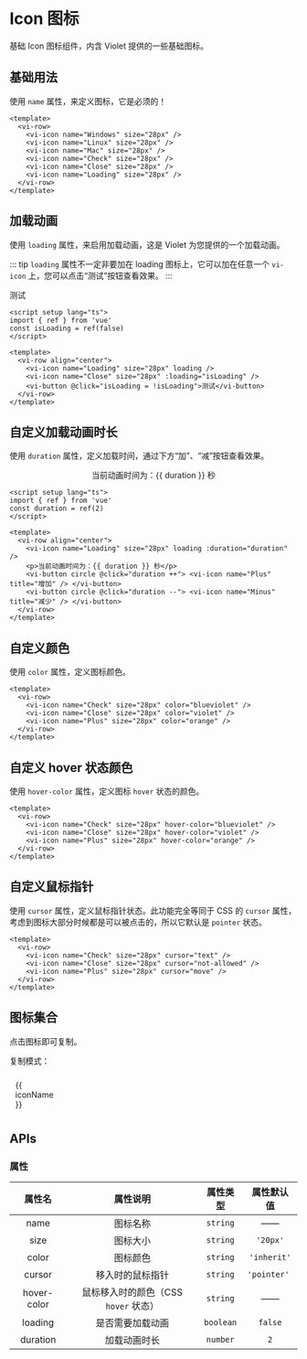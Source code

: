<script setup lang="ts">
import { ref } from 'vue'
import { iconMaps } from '../../packages/components/Icon/iconMaps'
import { Toast } from '../../packages/components/Toast/index'

const isLoading = ref(false)
const duration = ref(2)
const selfClosing = ref(true)

const copy = (name: string) => {
  const selfClosingTag = `<vi-icon name="${name}" />`
  const completeTag = `<vi-icon name="${name}"></vi-icon>`
  navigator.clipboard.writeText(selfClosing.value ? selfClosingTag : completeTag)
    .then(res => Toast.success('复制成功'))
    .catch(err => Toast.danger('复制失败'))
}
</script>

# Icon 图标

基础 Icon 图标组件，内含 Violet 提供的一些基础图标。

## 基础用法

使用 `name` 属性，来定义图标，它是必须的！

<div class="examples">
  <vi-row>
    <vi-icon name="Windows" size="28px" />
    <vi-icon name="Linux" size="28px" />
    <vi-icon name="Mac" size="28px" />
    <vi-icon name="Check" size="28px" />
    <vi-icon name="Close" size="28px" />
    <vi-icon name="Loading" size="28px" />
  </vi-row>
</div>

```vue
<template>
  <vi-row>
    <vi-icon name="Windows" size="28px" />
    <vi-icon name="Linux" size="28px" />
    <vi-icon name="Mac" size="28px" />
    <vi-icon name="Check" size="28px" />
    <vi-icon name="Close" size="28px" />
    <vi-icon name="Loading" size="28px" />
  </vi-row>
</template>
```

## 加载动画

使用 `loading` 属性，来启用加载动画，这是 Violet 为您提供的一个加载动画。

::: tip
`loading` 属性不一定非要加在 loading 图标上，它可以加在任意一个 `vi-icon` 上，您可以点击“测试”按钮查看效果。
:::

<div class="examples">
  <vi-row align="center">
    <vi-icon name="Loading" size="28px" loading />
    <vi-icon name="Close" size="28px" :loading="isLoading" />
    <vi-button @click="isLoading = !isLoading">测试</vi-button>
  </vi-row>
</div>

```vue
<script setup lang="ts">
import { ref } from 'vue'
const isLoading = ref(false)
</script>

<template>
  <vi-row align="center">
    <vi-icon name="Loading" size="28px" loading />
    <vi-icon name="Close" size="28px" :loading="isLoading" />
    <vi-button @click="isLoading = !isLoading">测试</vi-button>
  </vi-row>
</template>
```

## 自定义加载动画时长

使用 `duration` 属性，定义加载时间，通过下方“加”、“减”按钮查看效果。

<div class="examples">
  <vi-row align="center">
    <vi-icon name="Loading" size="28px" loading :duration="duration" />
    <p>当前动画时间为：{{ duration }} 秒</p>
    <vi-button circle @click="duration ++"> <vi-icon name="Plus" title="增加" /> </vi-button>
    <vi-button circle @click="duration --"> <vi-icon name="Minus" title="减少" /> </vi-button>
  </vi-row>
</div>

```vue
<script setup lang="ts">
import { ref } from 'vue'
const duration = ref(2)
</script>

<template>
  <vi-row align="center">
    <vi-icon name="Loading" size="28px" loading :duration="duration" />
    <p>当前动画时间为：{{ duration }} 秒</p>
    <vi-button circle @click="duration ++"> <vi-icon name="Plus" title="增加" /> </vi-button>
    <vi-button circle @click="duration --"> <vi-icon name="Minus" title="减少" /> </vi-button>
  </vi-row>
</template>
```

## 自定义颜色

使用 `color` 属性，定义图标颜色。

<div class="examples">
  <vi-row>
    <vi-icon name="Check" size="28px" color="blueviolet" />
    <vi-icon name="Close" size="28px" color="violet" />
    <vi-icon name="Plus" size="28px" color="orange" />
  </vi-row>
</div>

```vue
<template>
  <vi-row>
    <vi-icon name="Check" size="28px" color="blueviolet" />
    <vi-icon name="Close" size="28px" color="violet" />
    <vi-icon name="Plus" size="28px" color="orange" />
  </vi-row>
</template>
```

## 自定义 hover 状态颜色

使用 `hover-color` 属性，定义图标 `hover` 状态的颜色。

<div class="examples">
  <vi-row>
    <vi-icon name="Check" size="28px" hover-color="blueviolet" />
    <vi-icon name="Close" size="28px" hover-color="violet" />
    <vi-icon name="Plus" size="28px" hover-color="orange" />
  </vi-row>
</div>

```vue
<template>
  <vi-row>
    <vi-icon name="Check" size="28px" hover-color="blueviolet" />
    <vi-icon name="Close" size="28px" hover-color="violet" />
    <vi-icon name="Plus" size="28px" hover-color="orange" />
  </vi-row>
</template>
```

## 自定义鼠标指针

使用 `cursor` 属性，定义鼠标指针状态。此功能完全等同于 CSS 的 `cursor` 属性，考虑到图标大部分时候都是可以被点击的，所以它默认是 `pointer` 状态。

<div class="examples">
  <vi-row>
    <vi-icon name="Check" size="28px" cursor="text" />
    <vi-icon name="Close" size="28px" cursor="not-allowed" />
    <vi-icon name="Plus" size="28px" cursor="move" />
  </vi-row>
</div>

```vue
<template>
  <vi-row>
    <vi-icon name="Check" size="28px" cursor="text" />
    <vi-icon name="Close" size="28px" cursor="not-allowed" />
    <vi-icon name="Plus" size="28px" cursor="move" />
  </vi-row>
</template>
```

## 图标集合

点击图标即可复制。

<vi-flex>
  <span>复制模式：</span>
  <vi-switch v-model="selfClosing" on-text="自闭合标签" off-text="完整标签" />
</vi-flex>

<ul class="doc-icon-list">
  <li v-for="iconName in Object.keys(iconMaps)" :key="iconName" @click="copy(iconName)">
    <vi-icon :name="iconName" size="28px" />
    <span>{{ iconName }}</span>
  </li>
</ul>

<style scoped lang="scss">
.doc-icon-list {
  padding: 0;
  list-style: none;
  border-left: 1px solid var(--doc-border-color);
  border-top: 1px solid var(--doc-border-color);
  display: grid;
  grid-template-columns: repeat(8, 1fr);
  > li {
    display: flex;
    flex-direction: column;
    align-items: center;
    margin: 0;
    padding: 10px;
    border-right: 1px solid var(--doc-border-color);
    border-bottom: 1px solid var(--doc-border-color);
    span { cursor: pointer }
    &:hover { color: var(--vi-color-primary); }
  }
}
@media screen and (max-width: 1820px) {
  .doc-icon-list { grid-template-columns: repeat(5, 1fr); }
}
</style>

## APIs

### 属性

| 属性名 | 属性说明 | 属性类型 | 属性默认值 |
| :---: | :---: | :---: | :---: |
| name | 图标名称 | `string` | —— |
| size | 图标大小 | `string` | `'20px'` |
| color | 图标颜色 | `string` | `'inherit'` |
| cursor | 移入时的鼠标指针 | `string` | `'pointer' `|
| hover-color | 鼠标移入时的颜色（CSS `hover` 状态） | `string` | —— |
| loading | 是否需要加载动画 | `boolean` | `false` |
| duration | 加载动画时长 | `number` | `2` |
